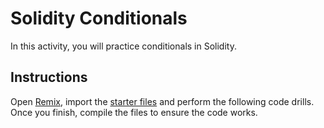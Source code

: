 # Solidity Conditionals

In this activity, you will practice conditionals in Solidity.

## Instructions

Open [Remix](http://remix.ethereum.org/), import the [starter files](Unsolved/) and perform the following code drills. Once you finish, compile the files to ensure the code works.
